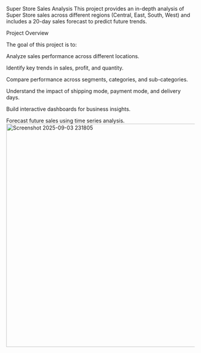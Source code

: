 Super Store Sales Analysis
This project provides an in-depth analysis of Super Store sales across different regions (Central, East, South, West) and includes a 20-day sales forecast to predict future trends.


Project Overview

The goal of this project is to:

Analyze sales performance across different locations.

Identify key trends in sales, profit, and quantity.

Compare performance across segments, categories, and sub-categories.

Understand the impact of shipping mode, payment mode, and delivery days.

Build interactive dashboards for business insights.

Forecast future sales using time series analysis.
<img width="1049" height="596" alt="Screenshot 2025-09-03 231805" src="https://github.com/user-attachments/assets/a921e631-7879-4f60-bfa5-74db989e366d" />
